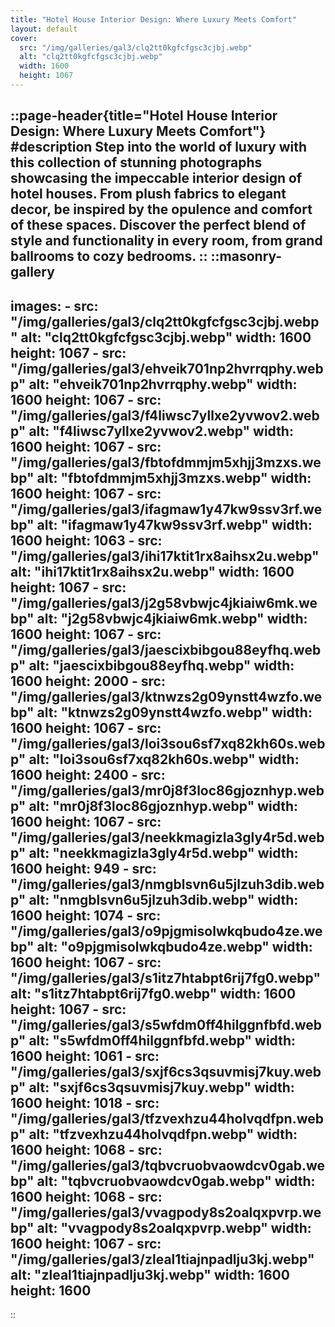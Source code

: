 ```yaml
---
title: "Hotel House Interior Design: Where Luxury Meets Comfort"
layout: default
cover: 
  src: "/img/galleries/gal3/clq2tt0kgfcfgsc3cjbj.webp"
  alt: "clq2tt0kgfcfgsc3cjbj.webp"
  width: 1600
  height: 1067
---
```


::page-header{title="Hotel House Interior Design: Where Luxury Meets Comfort"}
#description
Step into the world of luxury with this collection of stunning photographs showcasing the impeccable interior design of hotel houses. From plush fabrics to elegant decor, be inspired by the opulence and comfort of these spaces. Discover the perfect blend of style and functionality in every room, from grand ballrooms to cozy bedrooms. 
::
::masonry-gallery
---
  images:
    - src: "/img/galleries/gal3/clq2tt0kgfcfgsc3cjbj.webp"
      alt: "clq2tt0kgfcfgsc3cjbj.webp"
      width: 1600
      height: 1067
    - src: "/img/galleries/gal3/ehveik701np2hvrrqphy.webp"
      alt: "ehveik701np2hvrrqphy.webp"
      width: 1600
      height: 1067
    - src: "/img/galleries/gal3/f4liwsc7yllxe2yvwov2.webp"
      alt: "f4liwsc7yllxe2yvwov2.webp"
      width: 1600
      height: 1067
    - src: "/img/galleries/gal3/fbtofdmmjm5xhjj3mzxs.webp"
      alt: "fbtofdmmjm5xhjj3mzxs.webp"
      width: 1600
      height: 1067
    - src: "/img/galleries/gal3/ifagmaw1y47kw9ssv3rf.webp"
      alt: "ifagmaw1y47kw9ssv3rf.webp"
      width: 1600
      height: 1063
    - src: "/img/galleries/gal3/ihi17ktit1rx8aihsx2u.webp"
      alt: "ihi17ktit1rx8aihsx2u.webp"
      width: 1600
      height: 1067
    - src: "/img/galleries/gal3/j2g58vbwjc4jkiaiw6mk.webp"
      alt: "j2g58vbwjc4jkiaiw6mk.webp"
      width: 1600
      height: 1067
    - src: "/img/galleries/gal3/jaescixbibgou88eyfhq.webp"
      alt: "jaescixbibgou88eyfhq.webp"
      width: 1600
      height: 2000
    - src: "/img/galleries/gal3/ktnwzs2g09ynstt4wzfo.webp"
      alt: "ktnwzs2g09ynstt4wzfo.webp"
      width: 1600
      height: 1067
    - src: "/img/galleries/gal3/loi3sou6sf7xq82kh60s.webp"
      alt: "loi3sou6sf7xq82kh60s.webp"
      width: 1600
      height: 2400
    - src: "/img/galleries/gal3/mr0j8f3loc86gjoznhyp.webp"
      alt: "mr0j8f3loc86gjoznhyp.webp"
      width: 1600
      height: 1067
    - src: "/img/galleries/gal3/neekkmagizla3gly4r5d.webp"
      alt: "neekkmagizla3gly4r5d.webp"
      width: 1600
      height: 949
    - src: "/img/galleries/gal3/nmgblsvn6u5jlzuh3dib.webp"
      alt: "nmgblsvn6u5jlzuh3dib.webp"
      width: 1600
      height: 1074
    - src: "/img/galleries/gal3/o9pjgmisolwkqbudo4ze.webp"
      alt: "o9pjgmisolwkqbudo4ze.webp"
      width: 1600
      height: 1067
    - src: "/img/galleries/gal3/s1itz7htabpt6rij7fg0.webp"
      alt: "s1itz7htabpt6rij7fg0.webp"
      width: 1600
      height: 1067
    - src: "/img/galleries/gal3/s5wfdm0ff4hilggnfbfd.webp"
      alt: "s5wfdm0ff4hilggnfbfd.webp"
      width: 1600
      height: 1061
    - src: "/img/galleries/gal3/sxjf6cs3qsuvmisj7kuy.webp"
      alt: "sxjf6cs3qsuvmisj7kuy.webp"
      width: 1600
      height: 1018
    - src: "/img/galleries/gal3/tfzvexhzu44holvqdfpn.webp"
      alt: "tfzvexhzu44holvqdfpn.webp"
      width: 1600
      height: 1068
    - src: "/img/galleries/gal3/tqbvcruobvaowdcv0gab.webp"
      alt: "tqbvcruobvaowdcv0gab.webp"
      width: 1600
      height: 1068
    - src: "/img/galleries/gal3/vvagpody8s2oalqxpvrp.webp"
      alt: "vvagpody8s2oalqxpvrp.webp"
      width: 1600
      height: 1067
    - src: "/img/galleries/gal3/zleal1tiajnpadlju3kj.webp"
      alt: "zleal1tiajnpadlju3kj.webp"
      width: 1600
      height: 1600
---
::
